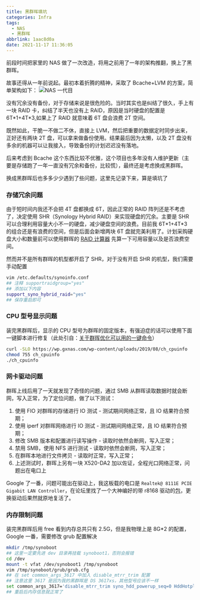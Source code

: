 ```yaml
---
title: 黑群晖填坑
categories: Infra
tags:
  - NAS
  - 黑群晖
abbrlink: 1aac8d0a
date: 2021-11-17 11:36:05
---
```

前段时间把家里的 NAS 做了一次改造，将用之前用了一年的架构推翻，换上了黑群晖。

故事还得从一年前说起。最初本着折腾的精神，采取了 Bcache+LVM 的方案，简单架构如下：
![NAS 一代目](https://blogpic.skyhive.tech/pic%2F%E5%AD%98%E5%82%A8%E4%B8%80%E4%BB%A3%E7%9B%AE.png)

<!--more-->

没有冗余没有备份，对于存储来说是很危险的。当时其实也是纠结了很久，手上有一块 RAID 卡，纠结了半天也没有上 RAID，原因是当时硬盘的配置是 6T\*1+4T\*3,如果上了 RAID 就意味着 6T 盘会浪费 2T 空间。

既然如此，干脆一不做二不休，直接上 LVM，然后把重要的数据定时同步出来，正好还有两块 2T 盘，可以拿来做备份使用。结果最后因为太懒，以及 2T 盘没有多余的机器可以让我接入，导致备份的计划迟迟没有落地。

后来考虑到 Bcache 这个东西比较不优雅，这个项目也多年没有人维护更新（主要是存储跑了一年一直没有冗余和备份，比较慌），最终还是考虑换成黑群晖。

换成黑群晖后也多多少少遇到了些问题，这里先记录下来，算是填坑了

### 存储冗余问题

由于短时间内我还不会把 4T 盘都换成 6T，因此正常的 RAID 阵列还是不考虑了，决定使用 SHR（Synology Hybrid RAID）来实现硬盘的冗余。主要是 SHR 可以合理利用容量大小不一的硬盘，减少硬盘空间的浪费。目前我 6T\*1+4T*3 的组合还是有浪费的空间，但是后面会新增两块 6T 盘就完美利用了。计划采购硬盘大小和数量前可以使用群晖的 [RAID 计算器](https://www.synology.cn/zh-cn/support/RAID_calculator) 先算一下可用容量以及是否浪费空间。

然而并不是所有群晖的机型都开启了 SHR，对于没有开启 SHR 的机型，我们需要手动配置

```bash
vim /etc.defaults/synoinfo.conf
## 注释 supportraidgroup="yes"
## 添加以下内容
support_syno_hybrid_raid="yes"
## 保存重启即可
```

### CPU 型号显示问题

装完黑群晖后，显示的 CPU 型号为群晖的固定版本，有强迫症的话可以使用下面一键脚本进行修复（此处引自：[关于群晖优化可以用的一键命令](https://wp.gxnas.com/9982.html)）

```bash
curl -SLO https://wp.gxnas.com/wp-content/uploads/2019/08/ch_cpuinfo 
chmod 755 ch_cpuinfo
./ch_cpuinfo
```

### 网卡驱动问题

群晖上线后用了一天就发现了奇怪的问题，通过 SMB 从群晖读取数据时就会断网，写入正常，为了定位问题，做了以下测试：

1. 使用 FIO 对群晖的存储进行 IO 测试 - 测试期间网络正常，且 IO 结果符合预期；
2. 使用 iperf 对群晖网络进行 IO 测试 - 测试期间网络正常，且 IO 结果符合预期；
3. 修改 SMB 版本和配置进行读写操作 - 读取时依然会断网，写入正常；
4. 禁用 SMB，使用 NFS 进行测试 - 读取时依然会断网，写入正常；
5. 在群晖本地进行文件拷贝 - 读取时正常，写入正常；
6. 上述测试时，群晖上另有一块 X520-DA2 加以佐证，全程光口网络正常，问题出在电口上

Google 了一番，问题可能出在驱动上，我这板载的电口是 `Realtek@ 8111E PCIE Gigabit LAN Controller`，在论坛里找了一个大神编好的带 r8168 驱动的[包](https://pan.skyhive.tech:8888/s/fnX6AexCKk3Pn5n)，更换驱动后果然就原地复活了。

### 内存限制问题

装完黑群晖后用 free 看到内存总共只有 2.5G，但是我物理上是 8G*2 的配置，Google 一番，需要修改 grub 配置解决

```bash
mkdir /tmp/synoboot
## 这里一定要先进 dev 目录再挂载 synoboot1，否则会报错
cd /dev
mount -t vfat /dev/synoboot1 /tmp/synoboot
vim /tmp/synoboot/grub/grub.cfg
## 在 set common_args_3617 中加入 disable_mtrr_trim 配置
## 注意这里 3617 是因为我的黑群晖是 DS 3617xs，其他型号应该不一样
set common_args_3617='disable_mtrr_trim syno_hdd_powerup_seq=0 HddHotplug=0 syno_hw_version=DS3617xs vender_format_version=2 console=ttyS0,115200n8 withefi elevator=elevator quiet syno_port_thaw=1'
## 重启后内存信息就正常了
```
